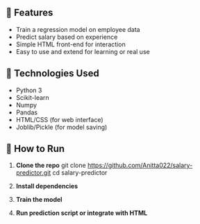 
## 🚀 Features

- Train a regression model on employee data
- Predict salary based on experience
- Simple HTML front-end for interaction
- Easy to use and extend for learning or real use

## 🔧 Technologies Used

- Python 3
- Scikit-learn
- Numpy
- Pandas
- HTML/CSS (for web interface)
- Joblib/Pickle (for model saving)

## 📌 How to Run

1. **Clone the repo**
git clone https://github.com/Anitta022/salary-predictor.git
cd salary-predictor


2. **Install dependencies**


3. **Train the model**


4. **Run prediction script or integrate with HTML**


